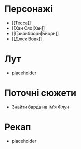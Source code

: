 # Персонажі

- [[Тесса]]
- [[Хан Сяо|Хан]]
- [[Ґрьонбйорн|Бйорн]]
- [[Джек Вовк]]
# Лут

- placeholder

# Поточні сюжети

- Знайти барда на ім'я Флун

# Рекап

- placeholder 
